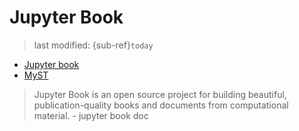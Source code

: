 # Jupyter Book
> last modified: {sub-ref}`today`

- [Jupyter book](./mkjb.md)
- [MyST](./myst.md)

> Jupyter Book is an open source project for building beautiful, publication-quality books and documents from computational material. - jupyter book doc

